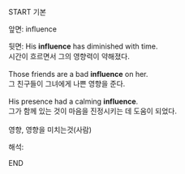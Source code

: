 START
기본

앞면:
influence


뒷면:
His <strong>influence</strong> has diminished with time. <br>시간이 흐르면서 그의 영향력이 약해졌다.<br><br>Those friends are a bad <strong>influence</strong> on her.  <br>그 친구들이 그녀에게 나쁜 영향을 준다. <br><br>His presence had a calming <strong>influence</strong>. <br>그가 함께 있는 것이 마음을 진정시키는 데 도움이 되었다. <br><br>영향, 영향을 미치는것(사람)<br>


해석:

END